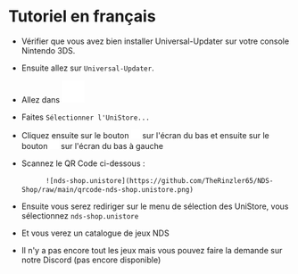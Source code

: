 # Tutoriel en français

- Vérifier que vous avez bien installer Universal-Updater sur votre console Nintendo 3DS.

- Ensuite allez sur `Universal-Updater`.

- Allez dans ![Réglages](https://github.com/Universal-Team/Universal-Updater/raw/master/assets/gfx/sprites/settings.png)

- Faites `Sélectionner l'UniStore...`

- Cliquez ensuite sur le bouton ![Ajout](https://github.com/Universal-Team/Universal-Updater/raw/master/assets/gfx/sprites/add.png) sur l'écran du bas et ensuite sur le bouton ![QR Code](https://github.com/Universal-Team/Universal-Updater/raw/master/assets/gfx/sprites/qr_code.png) sur l'écran du bas à gauche

- Scannez le QR Code ci-dessous : 


            ![nds-shop.unistore](https://github.com/TheRinzler65/NDS-Shop/raw/main/qrcode-nds-shop.unistore.png)


- Ensuite vous serez rediriger sur le menu de sélection des UniStore, vous sélectionnez `nds-shop.unistore`

- Et vous verez un catalogue de jeux NDS

- Il n'y a pas encore tout les jeux mais vous pouvez faire la demande sur notre Discord (pas encore disponible)